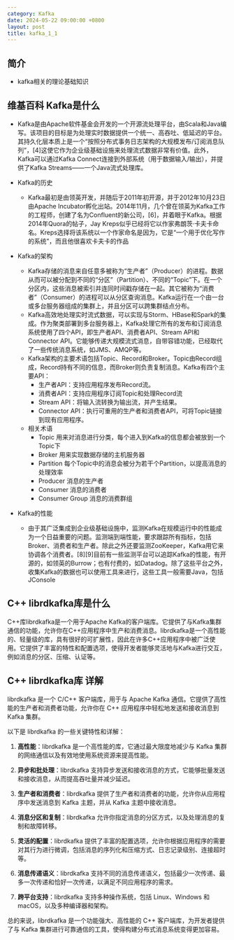 ```yaml
---
category: Kafka
date: 2024-05-22 09:00:00 +0800
layout: post
title: kafka_1_1
---
```

## 简介

+ kafka相关的理论基础知识

## 维基百科 Kafka是什么

+ Kafka是由Apache软件基金会开发的一个开源流处理平台，由Scala和Java编写。该项目的目标是为处理实时数据提供一个统一、高吞吐、低延迟的平台。其持久化层本质上是一个“按照分布式事务日志架构的大规模发布/订阅消息队列”，[4]这使它作为企业级基础设施来处理流式数据非常有价值。此外，Kafka可以通过Kafka Connect连接到外部系统（用于数据输入/输出），并提供了Kafka Streams——一个Java流式处理库。

+ Kafka的历史
  + Kafka最初是由领英开发，并随后于2011年初开源，并于2012年10月23日由Apache Incubator孵化出站。2014年11月，几个曾在领英为Kafka工作的工程师，创建了名为Confluent的新公司，[6]，并着眼于Kafka。根据2014年Quora的帖子，Jay Kreps似乎已经将它以作家弗朗茨·卡夫卡命名。Kreps选择将该系统以一个作家命名是因为，它是“一个用于优化写作的系统”，而且他很喜欢卡夫卡的作品

+ Kafka的架构
  + Kafka存储的消息来自任意多被称为“生产者”（Producer）的进程。数据从而可以被分配到不同的“分区”（Partition）、不同的“Topic”下。在一个分区内，这些消息被索引并连同时间戳存储在一起。其它被称为“消费者”（Consumer）的进程可以从分区查询消息。Kafka运行在一个由一台或多台服务器组成的集群上，并且分区可以跨集群结点分布。
  + Kafka高效地处理实时流式数据，可以实现与Storm、HBase和Spark的集成。作为聚类部署到多台服务器上，Kafka处理它所有的发布和订阅消息系统使用了四个API，即生产者API、消费者API、Stream API和Connector API。它能够传递大规模流式消息，自带容错功能，已经取代了一些传统消息系统，如JMS、AMQP等。
  + Kafka架构的主要术语包括Topic、Record和Broker。Topic由Record组成，Record持有不同的信息，而Broker则负责复制消息。Kafka有四个主要API：
    + 生产者API：支持应用程序发布Record流。
    + 消费者API：支持应用程序订阅Topic和处理Record流
    + Stream API：将输入流转换为输出流，并产生结果。
    + Connector API：执行可重用的生产者和消费者API，可将Topic链接到现有应用程序。
  + 相关术语
    + Topic 用来对消息进行分类，每个进入到Kafka的信息都会被放到一个Topic下
    + Broker 用来实现数据存储的主机服务器
    + Partition 每个Topic中的消息会被分为若干个Partition，以提高消息的处理效率
    + Producer 消息的生产者
    + Consumer 消息的消费者
    + Consumer Group 消息的消费群组

+ Kafka的性能
  + 由于其广泛集成到企业级基础设施中，监测Kafka在规模运行中的性能成为一个日益重要的问题。监测端到端性能，要求跟踪所有指标，包括Broker、消费者和生产者。除此之外还要监测ZooKeeper，Kafka用它来协调各个消费者。[8][9]目前有一些监测平台可以追踪Kafka的性能，有开源的，如领英的Burrow；也有付费的，如Datadog。除了这些平台之外，收集Kafka的数据也可以使用工具来进行，这些工具一般需要Java，包括JConsole

## C++ librdkafka库是什么

C++库librdkafka是一个用于Apache Kafka的客户端库。它提供了与Kafka集群通信的功能，允许你在C++应用程序中生产和消费消息。librdkafka是一个高性能的、轻量级的库，具有很好的可扩展性，因此在许多C++应用程序中被广泛使用。它提供了丰富的特性和配置选项，使得开发者能够灵活地与Kafka进行交互，例如消息的分区、压缩、认证等。

## C++ librdkafka库 详解

librdkafka 是一个 C/C++ 客户端库，用于与 Apache Kafka 通信。它提供了高性能的生产者和消费者功能，允许你在 C++ 应用程序中轻松地发送和接收消息到 Kafka 集群。

以下是 librdkafka 的一些关键特性和详解：

1. **高性能**：librdkafka 是一个高性能的库，它通过最大限度地减少与 Kafka 集群的网络通信以及有效地使用系统资源来提高性能。

2. **异步和批处理**：librdkafka 支持异步发送和接收消息的方式，它能够批量发送和接收消息，从而提高吞吐量并减少延迟。

3. **生产者和消费者**：librdkafka 提供了生产者和消费者的功能，允许你从应用程序中发送消息到 Kafka 主题，并从 Kafka 主题中接收消息。

4. **消息分区和复制**：librdkafka 允许你指定消息的分区方式，以及处理消息的复制和故障转移。

5. **灵活的配置**：librdkafka 提供了丰富的配置选项，允许你根据应用程序的需要对其行为进行微调，包括消息的序列化和压缩方式、日志记录级别、连接超时等。

6. **消息传递语义**：librdkafka 支持不同的消息传递语义，包括最少一次传递、最多一次传递和恰好一次传递，以满足不同应用程序的需求。

7. **跨平台支持**：librdkafka 支持多种操作系统，包括 Linux、Windows 和 macOS，以及多种编译器和架构。

总的来说，librdkafka 是一个功能强大、高性能的 C++ 客户端库，为开发者提供了与 Kafka 集群进行可靠通信的工具，使得构建分布式消息系统变得更加容易。
